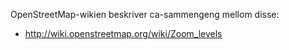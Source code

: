 OpenStreetMap-wikien beskriver ca-sammengeng mellom disse:
* http://wiki.openstreetmap.org/wiki/Zoom_levels

